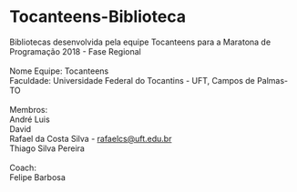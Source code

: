 # Tocanteens-Biblioteca
Bibliotecas desenvolvida pela equipe Tocanteens para a Maratona de Programação 2018 - Fase Regional <br/>
<br/>
Nome Equipe: Tocanteens <br/>
Faculdade: Universidade Federal do Tocantins - UFT, Campos de Palmas-TO <br/>
<br/>
Membros: <br/>
André Luis <br/>
David <br/>
Rafael da Costa Silva - rafaelcs@uft.edu.br <br/>
Thiago Silva Pereira <br/>
<br/>
Coach: <br/>
Felipe Barbosa <br/>

